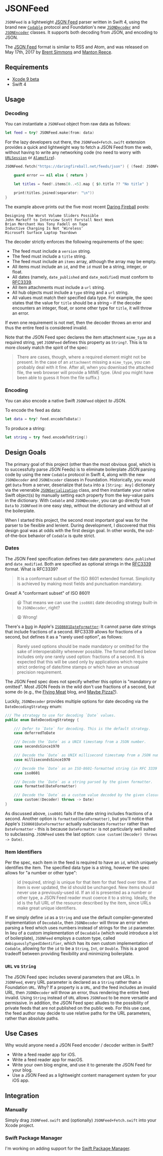 # JSONFeed

`JSONFeed` is a lightweight [JSON Feed](https://jsonfeed.org) parser written in Swift 4, using the brand new [`Codable`](https://developer.apple.com/documentation/swift/codable) protocol and Foundation's new [`JSONDecoder`](https://developer.apple.com/documentation/foundation/jsondecoder) and [`JSONEncoder`](https://developer.apple.com/documentation/foundation/jsonencoder) classes. It supports both decoding from JSON, and encoding to JSON.

The [JSON Feed](https://jsonfeed.org) format is similar to RSS and Atom, and was released on May 17th, 2017 by [Brent Simmons](http://inessential.com) and [Manton Reece](http://manton.org).

## Requirements

- [Xcode 9 beta](https://developer.apple.com/download/)
- Swift 4

## Usage

### Decoding

You can instantiate a `JSONFeed` object from raw data as follows:

```swift
let feed = try? JSONFeed.make(from: data)
```

For the lazy developers out there, the `JSONFeed+Fetch.swift` extension provides a quick and lightweight way to fetch a JSON Feed from the web, without having to write any networking code (no need to worry with [`URLSession`](https://developer.apple.com/documentation/foundation/urlsession) or [`Alamofire`](https://github.com/Alamofire/Alamofire)).

```swift
JSONFeed.fetch("https://daringfireball.net/feeds/json") { (feed: JSONFeed?, error: Error?) in

    guard error == nil else { return }

    let titles = feed!.items[0..<5].map { $0.title ?? "No title" }

    print(titles.joined(separator: "\n"))
}
```

The example above prints out the five most recent [Daring Fireball](https://daringfireball.net) posts:

    Designing the Worst Volume Sliders Possible
    John Markoff to Interview Scott Forstall Next Week
    Brian Merchant Has Tony Fadell on Tape
    Inductive Charging Is Not ‘Wireless’
    Microsoft Surface Laptop Teardown

The decoder strictly enforces the following requirements of the spec:

- The feed must include a `version` string.
- The feed must include a `title` string.
- The feed must include an `items` array, although the array may be empty.
- All items must include an `id`, and the `id` must be a string, integer, or float.
- All dates (namely, `date_published` and `date_modified`) must conform to [RFC3339](https://tools.ietf.org/html/rfc3339).
- All item attachments must include a `url` string.
- All hub objects must include a `type` string and a `url` string.
- All values must match their specified data type. For example, the spec states that the value for `title` should be a string – if the decoder encounters an integer, float, or some other type for `title`, it will throw an error.

If even one requirement is not met, then the decoder throws an error and thus the entire feed is considered invalid.

Note that the JSON Feed spec declares the item attachment `mime_type` as a required string, yet `JSONFeed` defines this property as `String?`. This is to more closely match the spirit of the spec:

> There are cases, though, where a required element might not be present. In the case of an `attachment` missing a `mime_type`, you can probably deal with it fine. After all, when you download the attached file, the web browser will provide a MIME type. (And you might have been able to guess it from the file suffix.)

### Encoding

You can also encode a native Swift `JSONFeed` object *to* JSON.

To encode the feed as data:

```swift
let data = try? feed.encodeToData()
```

To produce a string:

```swift
let string = try feed.encodeToString()
```

## Design Goals

The primary goal of this project (other than the most obvious goal, which is to successfully parse JSON Feeds) is to eliminate boilerplate JSON parsing code by using the new `Codable` protocol in Swift 4, along with the new `JSONDecoder` and `JSONEncoder` classes in Foundation. Historically, you would get `Data` from a server, deserialize that `Data` into a `[String: Any]` dictionary via the venerable [`JSONSerialization`](https://developer.apple.com/documentation/foundation/jsonserialization) class, and then instantiate your native Swift object(s) by manually setting each property from the key-value pairs in the dictionary. With `Codable` and `JSONDecoder`, you can go directly from `Data` to `JSONFeed` in one easy step, without the dictionary and without all of the boilerplate.

When I started this project, the second most important goal was for the parser to be flexible and lenient. During development, I discovered that this design goal was at odds with the first design goal. In other words, the out-of-the-box behavior of `Codable` is quite strict.

### Dates

The JSON Feed specification defines two date parameters: `date_published` and `date_modified`. Both are specified as optional strings in the [RFC3339](https://tools.ietf.org/html/rfc3339) format. What is RFC3339?

> It is a conformant subset of the ISO 8601 extended format. Simplicity is achieved by making most fields and punctuation mandatory.

Great! A "conformant subset" of ISO 8601!

> &#x1F603; That means we can use the `iso8601` date decoding strategy built-in to `JSONDecoder`, right?

> &#x1F629; Wrong!

There's a [bug](http://www.openradar.me/28425750) in Apple's [`ISO8601DateFormatter`](https://developer.apple.com/documentation/foundation/iso8601dateformatter): It cannot parse date strings that include fractions of a second. RFC3339 allows for fractions of a second, but defines it as a "rarely used option", as follows:

> Rarely used options should be made mandatory or omitted for the sake of interoperability whenever possible. The format defined below includes only one rarely used option: fractions of a second. It is expected that this will be used only by applications which require strict ordering of date/time stamps or which have an unusual precision requirement.

The JSON Feed spec does not specify whether this option is "mandatory or omitted". Most JSON Feeds in the wild don't use fractions of a second, but some do (e.g., the [Flying Meat](http://flyingmeat.com) blog, and [Maybe Pizza?](http://maybepizza.com)).

Luckily, `JSONDecoder` provides multiple options for date decoding via the `DateDecodingStrategy` enum:

```swift
/// The strategy to use for decoding `Date` values.
public enum DateDecodingStrategy {

    /// Defer to `Date` for decoding. This is the default strategy.
    case deferredToDate

    /// Decode the `Date` as a UNIX timestamp from a JSON number.
    case secondsSince1970

    /// Decode the `Date` as UNIX millisecond timestamp from a JSON number.
    case millisecondsSince1970

    /// Decode the `Date` as an ISO-8601-formatted string (in RFC 3339 format).
    case iso8601

    /// Decode the `Date` as a string parsed by the given formatter.
    case formatted(DateFormatter)

    /// Decode the `Date` as a custom value decoded by the given closure.
    case custom((Decoder) throws -> Date)
}
```

As discussed above, `iso8601` fails if the date string includes fractions of a second. Another option is `formatted(DateFormatter)`, but you'll notice that Apple's `ISO8601DateFormatter` actually subclasses `Formatter` rather than `DateFormatter` - this is because `DateFormatter` is not particularly well suited to subclassing. `JSONFeed` uses the last option: `case custom((Decoder) throws -> Date)`.

### Item Identifiers

Per the spec, each item in the feed is required to have an `id`, which uniquely identifies the item. The specified data type is a string, however the spec allows for "a number or other type":

> id (required, string) is unique for that item for that feed over time. If an item is ever updated, the id should be unchanged. New items should never use a previously-used id. If an id is presented as a number or other type, a JSON Feed reader must coerce it to a string. Ideally, the id is the full URL of the resource described by the item, since URLs make great unique identifiers.

If we simply define `id` as a `String` and use the default compiler-generated implementation of `Decodable`, then `JSONDecoder` will throw an error when parsing a feed which uses numbers instead of strings for the `id` parameter. In lieu of a custom implementation of `Decodable` (which would introduce a lot of boilerplate), `JSONFeed` employs a custom type, called `AmbiguouslyTypedIdentifier`, which has its own custom implementation of `Codable`, allowing for the `id` to be a `String`, `Int`, or `Double`. This is a good tradeoff between providing flexibility and minimizing boilerplate.

### `URL` vs `String`

The JSON Feed spec includes several parameters that are URLs. In `JSONFeed`, every URL parameter is declared as a `String` rather than a Foundation `URL`. Why? If a property is a `URL`, and the feed includes an invalid URL, then `JSONDecoder` will throw an error, thus rendering the entire feed invalid. Using `String` instead of `URL` allows `JSONFeed` to be more versatile and permissive. In addition, the JSON Feed spec alludes to the possibility of private feeds that are not published on the public web. For this use case, the feed author may decide to use relative paths for the URL parameters, rather than absolute paths.

## Use Cases

Why would anyone need a JSON Feed encoder / decoder written in Swift?

- Write a feed reader app for iOS.
- Write a feed reader app for macOS.
- Write your own blog engine, and use it to generate the JSON Feed for your blog.
- Use a JSON Feed as a lightweight content management system for your iOS app.

## Integration

### Manually

Simply drag `JSONFeed.swift` and (optionally) `JSONFeed+Fetch.swift` into your Xcode project.

### Swift Package Manager

I'm working on adding support for the [Swift Package Manager](https://swift.org/package-manager/).
